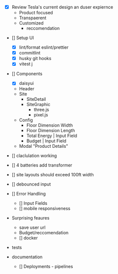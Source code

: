 - [x] Review Tesla's current design an duser expiernce
  - Product focused
  - Transpaerent
  - Customized
    - reccomendation
- [] Setup UI

  - [x] lint/format eslint/prettier
  - [x] commitlint
  - [x] husky git hooks
  - [x] vitest
j
- [] Components

  - [x] daisyui
  - Header
  - Site
    - SiteDetail
    - SiteGraphic
      - three.js
      - pixel.js
  - Config
    - Floor Dimension Width
    - Floor Dimension Length
    - Total Energy | Input Field
    - Budget | Input Field
  - Modal "Product Details"

- [] claclulation working
- [] 4 batteries add transformer
- [] site layouts should exceed 100ft width
- [] debounced input

- [] Error Handling
  - [] Input Fields
  - [] mobile responsiveness

- Surprising feaures
  - save user url
  - Budget/reccomendation
  - [] docker
- tests
- documentation
    - [] Deployments - pipelines
